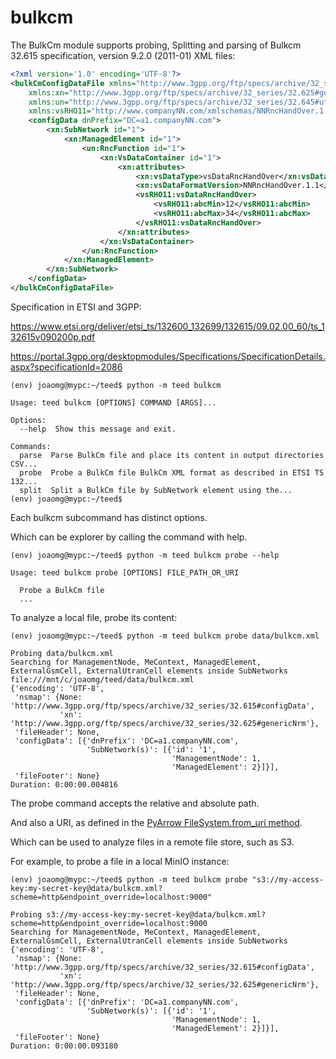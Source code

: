 # bulkcm

The BulkCm module supports probing, Splitting and parsing of Bulkcm 32.615 specification, version 9.2.0 (2011-01) XML files:

```xml
<?xml version='1.0' encoding='UTF-8'?>
<bulkCmConfigDataFile xmlns="http://www.3gpp.org/ftp/specs/archive/32_series/32.615#configData"
    xmlns:xn="http://www.3gpp.org/ftp/specs/archive/32_series/32.625#genericNrm"
    xmlns:un="http://www.3gpp.org/ftp/specs/archive/32_series/32.645#utranNrm"
    xmlns:vsRHO11="http://www.companyNN.com/xmlschemas/NNRncHandOver.1.1">
    <configData dnPrefix="DC=a1.companyNN.com">
        <xn:SubNetwork id="1">
            <xn:ManagedElement id="1">
                <un:RncFunction id="1">
                    <xn:VsDataContainer id="1">
                        <xn:attributes>
                            <xn:vsDataType>vsDataRncHandOver</xn:vsDataType>
                            <xn:vsDataFormatVersion>NNRncHandOver.1.1</xn:vsDataFormatVersion>
                            <vsRHO11:vsDataRncHandOver>
                                <vsRHO11:abcMin>12</vsRHO11:abcMin>
                                <vsRHO11:abcMax>34</vsRHO11:abcMax>
                            </vsRHO11:vsDataRncHandOver>
                        </xn:attributes>
                    </xn:VsDataContainer>
                </un:RncFunction>
            </xn:ManagedElement>
        </xn:SubNetwork>
    </configData>
</bulkCmConfigDataFile>
```

Specification in ETSI and 3GPP:

https://www.etsi.org/deliver/etsi_ts/132600_132699/132615/09.02.00_60/ts_132615v090200p.pdf

https://portal.3gpp.org/desktopmodules/Specifications/SpecificationDetails.aspx?specificationId=2086

```shell
(env) joaomg@mypc:~/teed$ python -m teed bulkcm

Usage: teed bulkcm [OPTIONS] COMMAND [ARGS]...

Options:
  --help  Show this message and exit.

Commands:
  parse  Parse BulkCm file and place its content in output directories CSV...
  probe  Probe a BulkCm file BulkCm XML format as described in ETSI TS 132...
  split  Split a BulkCm file by SubNetwork element using the...
(env) joaomg@mypc:~/teed$
```

Each bulkcm subcommand has distinct options.

Which can be explorer by calling the command with help.

```shell
(env) joaomg@mypc:~/teed$ python -m teed bulkcm probe --help

Usage: teed bulkcm probe [OPTIONS] FILE_PATH_OR_URI

  Probe a BulkCm file
  ...
```

To analyze a local file, probe its content:

```shell
(env) joaomg@mypc:~/teed$ python -m teed bulkcm probe data/bulkcm.xml

Probing data/bulkcm.xml
Searching for ManagementNode, MeContext, ManagedElement, ExternalGsmCell, ExternalUtranCell elements inside SubNetworks
file:///mnt/c/joaomg/teed/data/bulkcm.xml
{'encoding': 'UTF-8',
 'nsmap': {None: 'http://www.3gpp.org/ftp/specs/archive/32_series/32.615#configData',
           'xn': 'http://www.3gpp.org/ftp/specs/archive/32_series/32.625#genericNrm'},
 'fileHeader': None,
 'configData': [{'dnPrefix': 'DC=a1.companyNN.com',
                 'SubNetwork(s)': [{'id': '1',
                                    'ManagementNode': 1,
                                    'ManagedElement': 2}]}],
 'fileFooter': None}
Duration: 0:00:00.004816
```

The probe command accepts the relative and absolute path.

And also a URI, as defined in the [PyArrow FileSystem.from_uri method](https://arrow.apache.org/docs/python/generated/pyarrow.fs.FileSystem.html#pyarrow.fs.FileSystem.from_uri).

Which can be used to analyze files in a remote file store, such as S3.

For example, to probe a file in a local MinIO instance:

```shell
(env) joaomg@mypc:~/teed$ python -m teed bulkcm probe "s3://my-access-key:my-secret-key@data/bulkcm.xml?scheme=http&endpoint_override=localhost:9000"

Probing s3://my-access-key:my-secret-key@data/bulkcm.xml?scheme=http&endpoint_override=localhost:9000
Searching for ManagementNode, MeContext, ManagedElement, ExternalGsmCell, ExternalUtranCell elements inside SubNetworks
{'encoding': 'UTF-8',
 'nsmap': {None: 'http://www.3gpp.org/ftp/specs/archive/32_series/32.615#configData',
           'xn': 'http://www.3gpp.org/ftp/specs/archive/32_series/32.625#genericNrm'},
 'fileHeader': None,
 'configData': [{'dnPrefix': 'DC=a1.companyNN.com',
                 'SubNetwork(s)': [{'id': '1',
                                    'ManagementNode': 1,
                                    'ManagedElement': 2}]}],
 'fileFooter': None}
Duration: 0:00:00.093180
```
